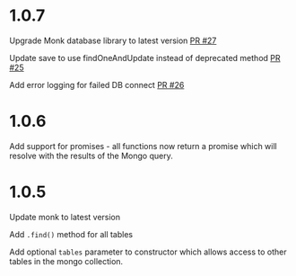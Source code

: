 # 1.0.7

Upgrade Monk database library to latest version [PR #27](https://github.com/howdyai/botkit-storage-mongo/pull/27)

Update save to use findOneAndUpdate instead of deprecated method [PR #25](https://github.com/howdyai/botkit-storage-mongo/pull/25)

Add error logging for failed DB connect [PR #26](https://github.com/howdyai/botkit-storage-mongo/pull/26)


# 1.0.6

Add support for promises - all functions now return a promise which will resolve
with the results of the Mongo query.

# 1.0.5

Update monk to latest version

Add `.find()` method for all tables

Add optional `tables` parameter to constructor which allows access to other
tables in the mongo collection.
